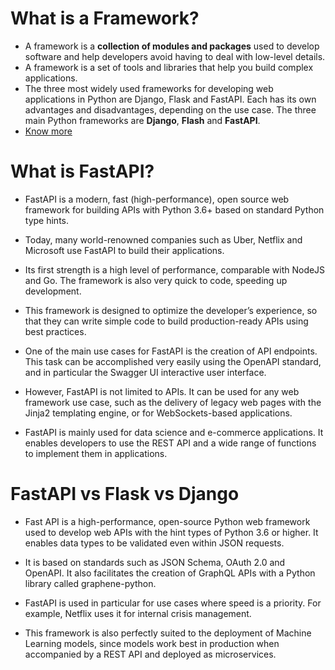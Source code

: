 # What is a Framework? 

- A framework is a **collection of modules and packages** used to develop software and help developers avoid having to deal with low-level details.
- A framework is a set of tools and libraries that help you build complex applications.
- The three most widely used frameworks for developing web applications in Python are Django, Flask and FastAPI. Each has its own advantages and disadvantages, depending on the use case. The three main Python frameworks are **Django**, **Flash** and **FastAPI**.
- [Know more](https://datascientest.com/en/fastapi-everything-you-need-to-know-about-the-most-widely-used-python-web-framework-for-machine-learning#:~:text=Today%2C%20many%20world%2Drenowned%20companies,to%20code%2C%20speeding%20up%20development.)

# What is FastAPI?

- FastAPI is a modern, fast (high-performance), open source web framework for building APIs with Python 3.6+ based on standard Python type hints.
- Today, many world-renowned companies such as Uber, Netflix and Microsoft use FastAPI to build their applications.

- Its first strength is a high level of performance, comparable with NodeJS and Go. The framework is also very quick to code, speeding up development.

- This framework is designed to optimize the developer’s experience, so that they can write simple code to build production-ready APIs using best practices.

- One of the main use cases for FastAPI is the creation of API endpoints. This task can be accomplished very easily using the OpenAPI standard, and in particular the Swagger UI interactive user interface.

- However, FastAPI is not limited to APIs. It can be used for any web framework use case, such as the delivery of legacy web pages with the Jinja2 templating engine, or for WebSockets-based applications.

- FastAPI is mainly used for data science and e-commerce applications. It enables developers to use the REST API and a wide range of functions to implement them in applications.

# FastAPI vs Flask vs Django

- Fast API is a high-performance, open-source Python web framework used to develop web APIs with the hint types of Python 3.6 or higher. It enables data types to be validated even within JSON requests.

- It is based on standards such as JSON Schema, OAuth 2.0 and OpenAPI. It also facilitates the creation of GraphQL APIs with a Python library called graphene-python.

- FastAPI is used in particular for use cases where speed is a priority. For example, Netflix uses it for internal crisis management.

- This framework is also perfectly suited to the deployment of Machine Learning models, since models work best in production when accompanied by a REST API and deployed as microservices.


